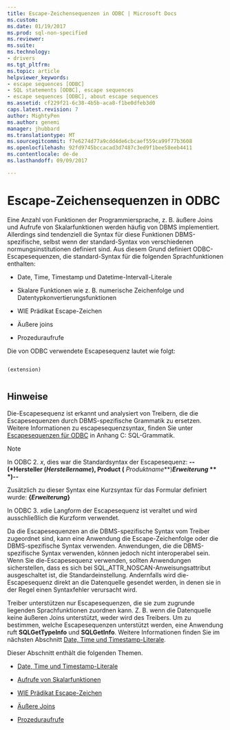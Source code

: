 ```yaml
---
title: Escape-Zeichensequenzen in ODBC | Microsoft Docs
ms.custom: 
ms.date: 01/19/2017
ms.prod: sql-non-specified
ms.reviewer: 
ms.suite: 
ms.technology:
- drivers
ms.tgt_pltfrm: 
ms.topic: article
helpviewer_keywords:
- escape sequences [ODBC]
- SQL statements [ODBC], escape sequences
- escape sequences [ODBC], about escape sequences
ms.assetid: cf229f21-6c38-4b5b-aca8-f1be0dfeb3d0
caps.latest.revision: 7
author: MightyPen
ms.author: genemi
manager: jhubbard
ms.translationtype: MT
ms.sourcegitcommit: f7e6274d77a9cdd4de6cbcaef559ca99f77b3608
ms.openlocfilehash: 92fd9745bccacad3d7487c3ed9f1bee58eeb4411
ms.contentlocale: de-de
ms.lasthandoff: 09/09/2017

---
```

# <a name="escape-sequences-in-odbc"></a>Escape-Zeichensequenzen in ODBC
Eine Anzahl von Funktionen der Programmiersprache, z. B. äußere Joins und Aufrufe von Skalarfunktionen werden häufig von DBMS implementiert. Allerdings sind tendenziell die Syntax für diese Funktionen DBMS-spezifische, selbst wenn der standard-Syntax von verschiedenen normungsinstitutionen definiert sind. Aus diesem Grund definiert ODBC-Escapesequenzen, die standard-Syntax für die folgenden Sprachfunktionen enthalten:  
  
-   Date, Time, Timestamp und Datetime-Intervall-Literale  
  
-   Skalare Funktionen wie z. B. numerische Zeichenfolge und Datentypkonvertierungsfunktionen  
  
-   WIE Prädikat Escape-Zeichen  
  
-   Äußere joins  
  
-   Prozeduraufrufe  
  
 Die von ODBC verwendete Escapesequenz lautet wie folgt:  
  
```  
  
(extension)  
  
```  
  
## <a name="remarks"></a>Hinweise  
 Die-Escapesequenz ist erkannt und analysiert von Treibern, die die Escapesequenzen durch DBMS-spezifische Grammatik zu ersetzen. Weitere Informationen zu escapesequenzsyntax, finden Sie unter [Escapesequenzen für ODBC](../../../odbc/reference/appendixes/odbc-escape-sequences.md) in Anhang C: SQL-Grammatik.  
  
> [!NOTE]  
>  In ODBC 2. *x*, dies war die Standardsyntax der Escapesequenz: **--(\*Hersteller (***Herstellername***), Product (** *Produktname***)***Erweiterung* ** \*)--**  
>   
>  Zusätzlich zu dieser Syntax eine Kurzsyntax für das Formular definiert wurde: **{***Erweiterung***}**  
>   
>  In ODBC 3. *x*die Langform der Escapesequenz ist veraltet und wird ausschließlich die Kurzform verwendet.  
  
 Da die Escapesequenzen an die DBMS-spezifische Syntax vom Treiber zugeordnet sind, kann eine Anwendung die Escape-Zeichenfolge oder die DBMS-spezifische Syntax verwenden. Anwendungen, die die DBMS-spezifische Syntax verwenden, können jedoch nicht interoperabel sein. Wenn Sie die-Escapesequenz verwenden, sollten Anwendungen sicherstellen, dass es sich bei SQL_ATTR_NOSCAN-Anweisungsattribut ausgeschaltet ist, die Standardeinstellung. Andernfalls wird die-Escapesequenz direkt an die Datenquelle gesendet werden, in denen sie in der Regel einen Syntaxfehler verursacht wird.  
  
 Treiber unterstützen nur Escapesequenzen, die sie zum zugrunde liegenden Sprachfunktionen zuordnen kann. Z. B. wenn die Datenquelle keine äußeren Joins unterstützt, weder wird des Treibers. Um zu bestimmen, welche Escapesequenzen unterstützt werden, eine Anwendung ruft **SQLGetTypeInfo** und **SQLGetInfo**. Weitere Informationen finden Sie im nächsten Abschnitt [Date, Time und Timestamp-Literale](../../../odbc/reference/develop-app/date-time-and-timestamp-literals.md).  
  
 Dieser Abschnitt enthält die folgenden Themen.  
  
-   [Date, Time und Timestamp-Literale](../../../odbc/reference/develop-app/date-time-and-timestamp-literals.md)  
  
-   [Aufrufe von Skalarfunktionen](../../../odbc/reference/develop-app/scalar-function-calls.md)  
  
-   [WIE Prädikat Escape-Zeichen](../../../odbc/reference/develop-app/like-predicate-escape-character.md)  
  
-   [Äußere Joins](../../../odbc/reference/develop-app/outer-joins.md)  
  
-   [Prozeduraufrufe](../../../odbc/reference/develop-app/procedure-calls.md)

